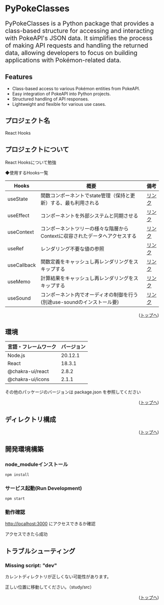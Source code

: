 <div id="top"></div>

# PyPokeClasses

<p style="display: inline">

</p>

<p style="font-size : 20px">
  PyPokeClasses is a Python package that provides a class-based structure for accessing and interacting with PokeAPI's JSON data. It simplifies the process of making API requests and handling the returned data, allowing developers to focus on building applications with Pokémon-related data.
</p>

<!-- プロジェクト名を記載 -->

## Features
<ul>
  <li>
    Class-based access to various Pokémon entities from PokeAPI.
  </li>
  <li>
    Easy integration of PokeAPI into Python projects.
  </li>
  <li>
    Structured handling of API responses.
  </li>
  <li>
    Lightweight and flexible for various use cases.
  </li>
</ul>

## プロジェクト名

React Hooks

## プロジェクトについて

React Hooksについて勉強

◆使用するHooks一覧

| Hooks        | 概要                                                                      | 備考 |
| -------------| ----------                                                                | --------|
| useState     | 関数コンポーネントでstate管理（保持と更新）する、最も利用される                | [リンク](https://ja.react.dev/reference/react/useState)
| useEffect    | コンポーネントを外部システムと同期させる                                     | [リンク](https://ja.react.dev/reference/react/useEffect)
| useContext   | コンポーネントツリーの様々な階層からContextに収容されたデータへアクセスする     | [リンク](https://ja.react.dev/reference/react/useContext)
| useRef       | レンダリング不要な値の参照                                                  | [リンク](https://ja.react.dev/reference/react/useRef)
| useCallback  | 関数定義をキャッシュし再レンダリングをスキップする                           | [リンク](https://ja.react.dev/reference/react/useCallback)
| useMemo      | 計算結果をキャッシュし再レンダリングをスキップする                            | [リンク](https://ja.react.dev/reference/react/useMemo)
| useSound     | コンポーネント内でオーディオの制御を行う(別途use-soundのインストール要)        | [リンク](https://www.npmjs.com/package/use-sound)

<p align="right">(<a href="#top">トップへ</a>)</p>

## 環境

<!-- 言語、フレームワーク、ミドルウェア、インフラの一覧とバージョンを記載 -->

| 言語・フレームワーク  | バージョン |
| --------------------- | ---------- |
| Node.js               | 20.12.1    |
| React                 | 18.3.1     |
| @chakra-ui/react      | 2.8.2      |
| @chakra-ui/icons      | 2.1.1      |

その他のパッケージのバージョンは package.json を参照してください

<p align="right">(<a href="#top">トップへ</a>)</p>

## ディレクトリ構成

<!-- Treeコマンドを使ってディレクトリ構成を記載 -->

<p align="right">(<a href="#top">トップへ</a>)</p>

## 開発環境構築

<!-- コンテナの作成方法、パッケージのインストール方法など、開発環境構築に必要な情報を記載 -->

### node_moduleインストール

```bash
npm install
```

### サービス起動(Run Development)

```bash
npm start
```

### 動作確認

<http://localhost:3000> にアクセスできるか確認

アクセスできたら成功

## トラブルシューティング

### Missing script: "dev"

カレントディレクトリが正しくない可能性があります。

正しい位置に移動してください。（study/src）

<p align="right">(<a href="#top">トップへ</a>)</p>
